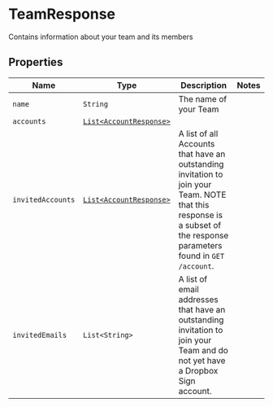 

# TeamResponse

Contains information about your team and its members

## Properties

Name | Type | Description | Notes
------------ | ------------- | ------------- | -------------
| `name` | ```String``` |  The name of your Team  |  |
| `accounts` | [```List<AccountResponse>```](AccountResponse.md) |    |  |
| `invitedAccounts` | [```List<AccountResponse>```](AccountResponse.md) |  A list of all Accounts that have an outstanding invitation to join your Team. NOTE that this response is a subset of the response parameters found in `GET /account`.  |  |
| `invitedEmails` | ```List<String>``` |  A list of email addresses that have an outstanding invitation to join your Team and do not yet have a Dropbox Sign account.  |  |



